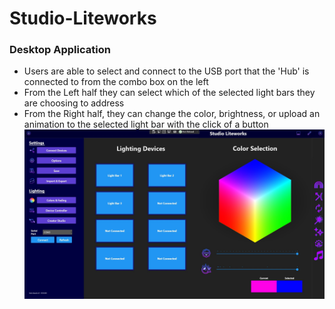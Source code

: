 # Studio-Liteworks
### Desktop Application
- Users are able to select and connect to the USB port that the 'Hub' is connected to from the combo box on the left 
- From the Left half they can select which of the selected light bars they are choosing to address
- From the Right half, they can change the color, brightness, or upload an animation to the selected light bar with the click of a button
![Alt text](LiteworksUI.jpg?raw=true "Studio Liteworks UI")



